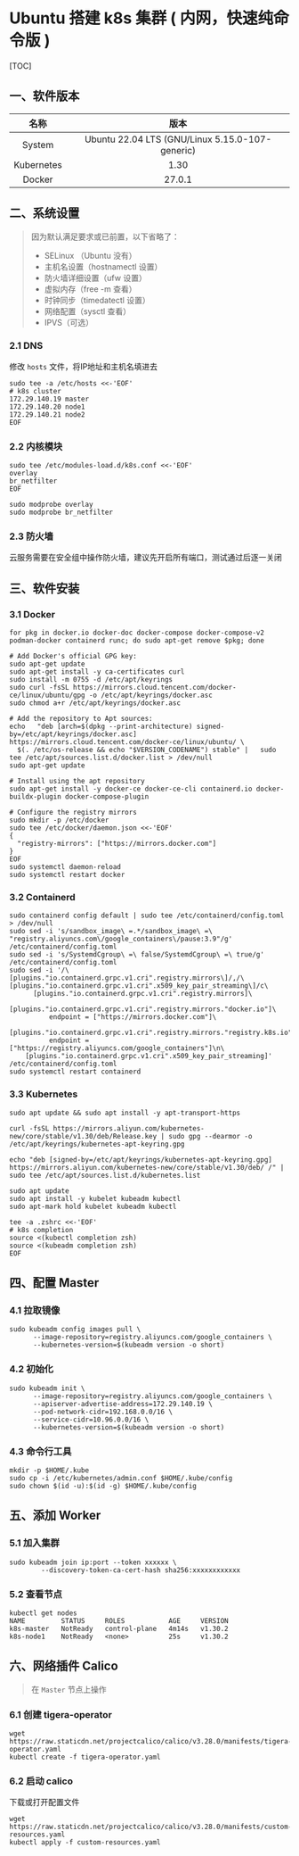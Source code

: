 # Ubuntu 搭建 k8s 集群 ( 内网，快速纯命令版 )

[TOC]

## 一、软件版本

|    名称    |                      版本                       |
| :--------: | :---------------------------------------------: |
|   System   | Ubuntu 22.04 LTS (GNU/Linux 5.15.0-107-generic) |
| Kubernetes |                      1.30                       |
|   Docker   |                     27.0.1                      |

## 二、系统设置

>   因为默认满足要求或已前置，以下省略了：
>
>   -   SELinux （Ubuntu 没有）
>   -   主机名设置（hostnamectl 设置）
>   -   防火墙详细设置（ufw 设置）
>   -   虚拟内存（free -m 查看）
>   -   时钟同步（timedatectl 设置）
>   -   网络配置（sysctl 查看）
>   -   IPVS（可选）

### 2.1 DNS

修改 `hosts` 文件，将IP地址和主机名填进去

```shell
sudo tee -a /etc/hosts <<-'EOF'
# k8s cluster
172.29.140.19 master
172.29.140.20 node1
172.29.140.21 node2
EOF
```

### 2.2 内核模块

```shell
sudo tee /etc/modules-load.d/k8s.conf <<-'EOF'
overlay
br_netfilter
EOF

sudo modprobe overlay
sudo modprobe br_netfilter
```

### 2.3 防火墙

云服务需要在安全组中操作防火墙，建议先开启所有端口，测试通过后逐一关闭

## 三、软件安装

### 3.1 Docker

```shell
for pkg in docker.io docker-doc docker-compose docker-compose-v2 podman-docker containerd runc; do sudo apt-get remove $pkg; done

# Add Docker's official GPG key:
sudo apt-get update
sudo apt-get install -y ca-certificates curl
sudo install -m 0755 -d /etc/apt/keyrings
sudo curl -fsSL https://mirrors.cloud.tencent.com/docker-ce/linux/ubuntu/gpg -o /etc/apt/keyrings/docker.asc
sudo chmod a+r /etc/apt/keyrings/docker.asc

# Add the repository to Apt sources:
echo   "deb [arch=$(dpkg --print-architecture) signed-by=/etc/apt/keyrings/docker.asc] https://mirrors.cloud.tencent.com/docker-ce/linux/ubuntu/ \
  $(. /etc/os-release && echo "$VERSION_CODENAME") stable" |   sudo tee /etc/apt/sources.list.d/docker.list > /dev/null
sudo apt-get update

# Install using the apt repository
sudo apt-get install -y docker-ce docker-ce-cli containerd.io docker-buildx-plugin docker-compose-plugin

# Configure the registry mirrors
sudo mkdir -p /etc/docker
sudo tee /etc/docker/daemon.json <<-'EOF'
{
  "registry-mirrors": ["https://mirrors.docker.com"]
}
EOF
sudo systemctl daemon-reload
sudo systemctl restart docker
```

### 3.2 Containerd

```shell
sudo containerd config default | sudo tee /etc/containerd/config.toml > /dev/null
sudo sed -i 's/sandbox_image\ =.*/sandbox_image\ =\ "registry.aliyuncs.com\/google_containers\/pause:3.9"/g' /etc/containerd/config.toml
sudo sed -i 's/SystemdCgroup\ =\ false/SystemdCgroup\ =\ true/g' /etc/containerd/config.toml
sudo sed -i '/\[plugins."io.containerd.grpc.v1.cri".registry.mirrors\]/,/\[plugins."io.containerd.grpc.v1.cri".x509_key_pair_streaming\]/c\
      [plugins."io.containerd.grpc.v1.cri".registry.mirrors]\
        [plugins."io.containerd.grpc.v1.cri".registry.mirrors."docker.io"]\
          endpoint = ["https://mirrors.docker.com"]\
        [plugins."io.containerd.grpc.v1.cri".registry.mirrors."registry.k8s.io"]\
          endpoint = ["https://registry.aliyuncs.com/google_containers"]\n\
    [plugins."io.containerd.grpc.v1.cri".x509_key_pair_streaming]' /etc/containerd/config.toml
sudo systemctl restart containerd
```

### 3.3 Kubernetes

```shell
sudo apt update && sudo apt install -y apt-transport-https

curl -fsSL https://mirrors.aliyun.com/kubernetes-new/core/stable/v1.30/deb/Release.key | sudo gpg --dearmor -o /etc/apt/keyrings/kubernetes-apt-keyring.gpg

echo "deb [signed-by=/etc/apt/keyrings/kubernetes-apt-keyring.gpg] https://mirrors.aliyun.com/kubernetes-new/core/stable/v1.30/deb/ /" | sudo tee /etc/apt/sources.list.d/kubernetes.list

sudo apt update
sudo apt install -y kubelet kubeadm kubectl
sudo apt-mark hold kubelet kubeadm kubectl

tee -a .zshrc <<-'EOF'
# k8s completion
source <(kubectl completion zsh)
source <(kubeadm completion zsh)
EOF
```

## 四、配置 Master

### 4.1 拉取镜像

```shell
sudo kubeadm config images pull \
      --image-repository=registry.aliyuncs.com/google_containers \
      --kubernetes-version=$(kubeadm version -o short)
```

### 4.2 初始化

```shell
sudo kubeadm init \
      --image-repository=registry.aliyuncs.com/google_containers \
      --apiserver-advertise-address=172.29.140.19 \
      --pod-network-cidr=192.168.0.0/16 \
      --service-cidr=10.96.0.0/16 \
      --kubernetes-version=$(kubeadm version -o short)
```

### 4.3 命令行工具

```shell
mkdir -p $HOME/.kube
sudo cp -i /etc/kubernetes/admin.conf $HOME/.kube/config
sudo chown $(id -u):$(id -g) $HOME/.kube/config
```

## 五、添加 Worker

### 5.1 加入集群

```shell
sudo kubeadm join ip:port --token xxxxxx \
        --discovery-token-ca-cert-hash sha256:xxxxxxxxxxxx
```

### 5.2 查看节点

```shell
kubectl get nodes
NAME         STATUS     ROLES           AGE     VERSION
k8s-master   NotReady   control-plane   4m14s   v1.30.2
k8s-node1    NotReady   <none>          25s     v1.30.2
```

## 六、网络插件 Calico

>   在 `Master` 节点上操作

### 6.1 创建 tigera-operator

```shell
wget https://raw.staticdn.net/projectcalico/calico/v3.28.0/manifests/tigera-operator.yaml
kubectl create -f tigera-operator.yaml
```

### 6.2 启动 calico

下载或打开配置文件

```shell
wget https://raw.staticdn.net/projectcalico/calico/v3.28.0/manifests/custom-resources.yaml
kubectl apply -f custom-resources.yaml
```

